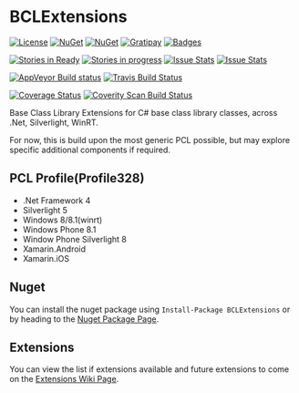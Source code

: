 BCLExtensions
=============

[![License](http://img.shields.io/:license-mit-blue.svg)](http://csmacnz.mit-license.org)
[![NuGet](https://img.shields.io/nuget/v/BCLExtensions.svg)](https://www.nuget.org/packages/BCLExtensions)
[![NuGet](https://img.shields.io/nuget/dt/BCLExtensions.svg)](https://www.nuget.org/packages/BCLExtensions)
[![Gratipay](http://img.shields.io/gratipay/csMACnz.svg)](https://gratipay.com/csMACnz/)
[![Badges](http://img.shields.io/:badges-13/13-ff6799.svg)](https://github.com/badges/badgerbadgerbadger)

[![Stories in Ready](https://badge.waffle.io/csmacnz/BCLExtensions.png?label=ready&title=Ready)](https://waffle.io/csmacnz/BCLExtensions)
[![Stories in progress](https://badge.waffle.io/csmacnz/BCLExtensions.png?label=in%20progress&title=In%20Progress)](https://waffle.io/csmacnz/BCLExtensions)
[![Issue Stats](http://www.issuestats.com/github/csMACnz/BCLExtensions/badge/pr)](http://www.issuestats.com/github/csMACnz/BCLExtensions)
[![Issue Stats](http://www.issuestats.com/github/csMACnz/BCLExtensions/badge/issue)](http://www.issuestats.com/github/csMACnz/BCLExtensions)

[![AppVeyor Build status](https://img.shields.io/appveyor/ci/MarkClearwater/bclextensions.svg)](https://ci.appveyor.com/project/MarkClearwater/bclextensions)
[![Travis Build Status](https://img.shields.io/travis/csMACnz/BCLExtensions.svg)](https://travis-ci.org/csMACnz/BCLExtensions)

[![Coverage Status](https://img.shields.io/coveralls/csMACnz/BCLExtensions.svg)](https://coveralls.io/r/csMACnz/BCLExtensions?branch=master)
[![Coverity Scan Build Status](https://scan.coverity.com/projects/3770/badge.svg)](https://scan.coverity.com/projects/3770)

Base Class Library Extensions for C# base class library classes, across .Net, Silverlight, WinRT.

For now, this is build upon the most generic PCL possible, but may explore specific additional components if required.

PCL Profile(Profile328)
-----------------------
* .Net Framework 4
* Silverlight 5
* Windows 8/8.1(winrt)
* Windows Phone 8.1
* Window Phone Silverlight 8
* Xamarin.Android
* Xamarin.iOS

Nuget
-----

You can install the nuget package using `Install-Package BCLExtensions` or by heading to the [Nuget Package Page](https://www.nuget.org/packages/BCLExtensions).

Extensions
----------

You can view the list if extensions available and future extensions to come on the [Extensions Wiki Page](https://github.com/csMACnz/BCLExtensions/wiki/Extensions).
